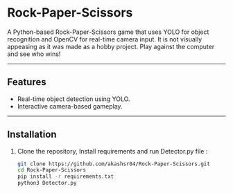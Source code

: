 # Rock-Paper-Scissors

A Python-based Rock-Paper-Scissors game that uses YOLO for object recognition and OpenCV for real-time camera input. It is not visually appeasing as it was made as a hobby project.
Play against the computer and see who wins!

---

## Features
- Real-time object detection using YOLO.
- Interactive camera-based gameplay.

---

## Installation

1. Clone the repository, Install requirements and run Detector.py file :
   ```bash
   git clone https://github.com/akashsr04/Rock-Paper-Scissors.git
   cd Rock-Paper-Scissors
   pip install -r requirements.txt
   python3 Detector.py
